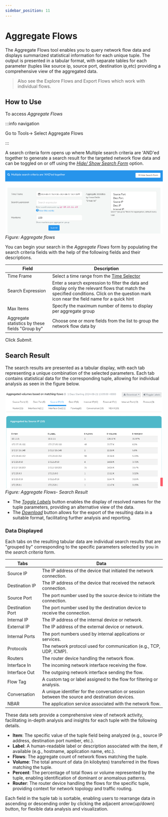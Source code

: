 ```yaml
---
sidebar_position: 11
---
```


# Aggregate Flows


The Aggregate Flows tool enables you to query network flow data and displays summarized statistical information for each unique tuple. The output is presented in a tabular format, with separate tables for each parameter (tuples like source ip, source port, destination ip,etc) providing a comprehensive view of the aggregated data.

> Also see the Explore Flows and Export Flows which work with individual flows.

## How to Use

To access *Aggregate Flows*

:::info navigation

Go to Tools-> Select Aggregate Flows

:::

A search criteria form opens up where Multiple search criteria are 'AND'ed together to generate a search result for the targeted network flow data and can be toggled on or off using the [*Hide/ Show Search Form*](/docs/ug/ui/elements#hide-show-search-form) option.

![](images/aggregateflows.png)  
*Figure: Aggregate flows*

You can begin your search in the *Aggregate Flows* form by populating the search criteria fields with the help of the following fields and their descriptions.

| Field                                             | Description                                                  |
|---------------------------------------------------|--------------------------------------------------------------|
| Time Frame                                        | Select a time range from the [Time Selector](/docs/ug/ui/elements#time-selector)                                                                                            |
| Search Expression                                 | Enter a search expression to filter the data and display only the relevant flows that match the specified conditions. Click on the question mark icon near the field name for a quick hint                                                                                                         |
| Max Items                                         | Specify the maximum number of items to display per aggregate group                                                                                                              |
| Aggregate statistics by these fields "Group by"   | Choose one or more fields from the list to group the network flow data by                                                                                                       |

Click *Submit*.

## Search Result

The search results are presented as a tabular display, with each tab representing a unique combination of the selected parameters. Each tab contains statistical data for the corresponding tuple, allowing for individual analysis as seen in the figure below.

![](images/aggregateflows_searchresult.png)
*Figure: Aggregate Flows- Search Result*

- The [*Toggle Labels*](/docs/ug/ui/elements#toggle-labels) button enables the display of resolved names for the tuple parameters, providing an alternative view of the data. 
- The [*Download*](/docs/ug/ui/elements#download-button) button allows for the export of the resulting data in a suitable format, facilitating further analysis and reporting.

### Data Displayed

Each tabs on the resulting tabular data are individual search results that are "grouped by" corresponding to the specific parameters selected by you in the *search criteria* form. 

| Tabs                      | Data                                                                                 |
|---------------------------|--------------------------------------------------------------------------------------|
| Source IP 				| The IP address of the device that initiated the network connection.                  |
| Destination IP            | The IP address of the device that received the network connection.                   |
| Source Port               | The port number used by the source device to initiate the connection.                |
| Destination Port          | The port number used by the destination device to receive the connection.            |
| Internal IP               | The IP address of the internal device or network.                                    |
| External IP 				| The IP address of the external device or network.                                    |
| Internal Ports            | The port numbers used by internal applications or services.                          |
| Protocols 			    | The network protocol used for communication (e.g., TCP, UDP, ICMP).                  |
| Routers 					| The router device handling the network flow.                                         |
| Interface In 				| The incoming network interface receiving the flow.                                   |
| Interface Out 			| The outgoing network interface sending the flow.                                     |
| Flow Tag  				| A custom tag or label assigned to the flow for filtering or analysis.                |
| Conversation              | A unique identifier for the conversation or session between the source and destination devices.                                                                                               |
| NBAR                      | The application service associated with the network flow.                            |

These data sets provide a comprehensive view of network activity, facilitating in-depth analysis and insights for each tuple with the following details.
- **Item**: The specific value of the tuple field being analyzed (e.g., source IP address, destination port number, etc.).
- **Label**: A human-readable label or description associated with the item, if available (e.g., hostname, application name, etc.).
- **Flows**: The aggregate count of network flows matching the tuple.
- **Volume**: The total amount of data (in kilobytes) transferred in the flows matching the tuple.
- **Percent**: The percentage of total flows or volume represented by the tuple, enabling identification of dominant or anomalous patterns.
- **Router**: The router device handling the flows for the specific tuple, providing context for network topology and traffic routing.

Each field in the tuple tab is sortable, enabling users to rearrange data in ascending or descending order by clicking the adjacent arrow(up/down) button, for flexible data analysis and visualization.




